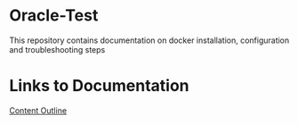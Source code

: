 # Oracle-Test
This repository contains documentation on docker installation, configuration and troubleshooting steps
# Links to Documentation
[Content Outline](https://github.com/kktechnotes/Oracle-Test/blob/main/Content_Outline.md)
